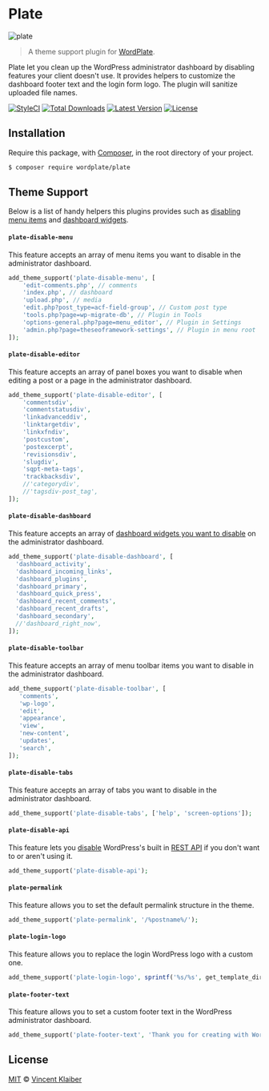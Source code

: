 # Plate

![plate](https://user-images.githubusercontent.com/499192/36695140-adb4e0b8-1b40-11e8-80e9-e5b1d65ece51.png)

> A theme support plugin for [WordPlate](https://wordplate.github.io).

Plate let you clean up the WordPress administrator dashboard by disabling features your client doesn't use. It provides helpers to customize the dashboard footer text and the login form logo. The plugin will sanitize uploaded file names.

[![StyleCI](https://styleci.io/repos/53593562/shield?style=flat)](https://styleci.io/repos/53593562)
[![Total Downloads](https://img.shields.io/packagist/dt/wordplate/plate.svg?style=flat)](https://packagist.org/packages/wordplate/plate)
[![Latest Version](https://img.shields.io/github/release/wordplate/plate.svg?style=flat)](https://github.com/wordplate/plate/releases)
[![License](https://img.shields.io/packagist/l/wordplate/plate.svg?style=flat)](https://packagist.org/packages/wordplate/plate)

## Installation

Require this package, with [Composer](https://getcomposer.org), in the root directory of your project.

```bash
$ composer require wordplate/plate
```

## Theme Support

Below is a list of handy helpers this plugins provides such as [disabling menu items](#plate-disable-menu) and [dashboard widgets](#plate-disable-dashboard).

#### `plate-disable-menu`

This feature accepts an array of menu items you want to disable in the administrator dashboard.

```php
add_theme_support('plate-disable-menu', [
    'edit-comments.php', // comments
    'index.php', // dashboard
    'upload.php', // media
    'edit.php?post_type=acf-field-group', // Custom post type
    'tools.php?page=wp-migrate-db', // Plugin in Tools
    'options-general.php?page=menu_editor', // Plugin in Settings
    'admin.php?page=theseoframework-settings', // Plugin in menu root
]);
```

#### `plate-disable-editor`

This feature accepts an array of panel boxes you want to disable when editing a post or a page in the administrator dashboard.

```php
add_theme_support('plate-disable-editor', [
    'commentsdiv',
    'commentstatusdiv',
    'linkadvanceddiv',
    'linktargetdiv',
    'linkxfndiv',
    'postcustom',
    'postexcerpt',
    'revisionsdiv',
    'slugdiv',
    'sqpt-meta-tags',
    'trackbacksdiv',
    //'categorydiv',
    //'tagsdiv-post_tag',
]);
```

#### `plate-disable-dashboard`

This feature accepts an array of [dashboard widgets you want to disable](https://digwp.com/2014/02/disable-default-dashboard-widgets) on the administrator dashboard.

```php
add_theme_support('plate-disable-dashboard', [
  'dashboard_activity',
  'dashboard_incoming_links',
  'dashboard_plugins',
  'dashboard_primary',
  'dashboard_quick_press',
  'dashboard_recent_comments',
  'dashboard_recent_drafts',
  'dashboard_secondary',
  //'dashboard_right_now',
]);
```

#### `plate-disable-toolbar`

This feature accepts an array of menu toolbar items you want to disable in the administrator dashboard.

```php
add_theme_support('plate-disable-toolbar', [
   'comments',
   'wp-logo',
   'edit',
   'appearance',
   'view',
   'new-content',
   'updates',
   'search',
]);
```

#### `plate-disable-tabs`

This feature accepts an array of tabs you want to disable in the administrator dashboard.

```php
add_theme_support('plate-disable-tabs', ['help', 'screen-options']);
```

#### `plate-disable-api`

This feature lets you [disable](https://www.ultimatewoo.com/disable-wordpress-rest-api) WordPress's built in [REST API](https://developer.wordpress.org/rest-api) if you don't want to or aren't using it.

```php
add_theme_support('plate-disable-api');
```

#### `plate-permalink`

This feature allows you to set the default permalink structure in the theme.

```php
add_theme_support('plate-permalink', '/%postname%/');
```

#### `plate-login-logo`

This feature allows you to replace the login WordPress logo with a custom one.

```php
add_theme_support('plate-login-logo', sprintf('%s/%s', get_template_directory_uri(), '/assets/images/logo.png'));
```

#### `plate-footer-text`

This feature allows you to set a custom footer text in the WordPress administrator dashboard.

```php
add_theme_support('plate-footer-text', 'Thank you for creating with WordPlate.');
```

## License

[MIT](LICENSE) © [Vincent Klaiber](https://vinkla.com)
